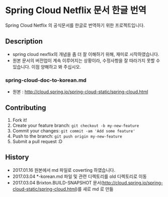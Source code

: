 Spring Cloud Netflix 문서 한글 번역
=====
Spring Cloud Netflix 의 공식문서를 한글로 번역하기 위한 프로젝트입니다.

## Description
- spring cloud nexflix의 개념을 좀 더 잘 이해하기 위해, 재미로 시작하였습니다.
- 원본 문서의 버전업이 계속 이루어지는 상황이라, 수정사항을 잘 따라가지 못할 수 있습니다. 이점 양해하고 봐 주십시오.

### spring-cloud-doc-to-korean.md
- 원본 : http://cloud.spring.io/spring-cloud-static/spring-cloud.html

## Contributing
1. Fork it!
2. Create your feature branch: `git checkout -b my-new-feature`
3. Commit your changes: `git commit -am 'Add some feature'`
4. Push to the branch: `git push origin my-new-feature`
5. Submit a pull request :D

## History
- 2017.01.16 원본에서 md 파일로 coverting 하였습니다.
- 2017.03.04 *-korean.md 파일 및 관련 디렉토리를 old 디렉토리로 이동
- 2017.03.04 Brixton.BUILD-SNAPSHOT 문서(http://cloud.spring.io/spring-cloud-static/spring-cloud.html)를 새로 md 로 만듦
